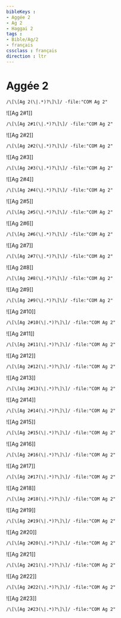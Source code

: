```yaml
---
bibleKeys : 
- Aggée 2
- Ag 2
- Haggai 2
tags : 
- Bible/Ag/2
- français
cssclass : français
direction : ltr
---
```


# Aggée 2

```query
/\[\[Ag 2(\|.*)?\]\]/ -file:"COM Ag 2"
```



![[Ag 2#1]]

```query
/\[\[Ag 2#1(\|.*)?\]\]/ -file:"COM Ag 2"
```

![[Ag 2#2]]

```query
/\[\[Ag 2#2(\|.*)?\]\]/ -file:"COM Ag 2"
```

![[Ag 2#3]]

```query
/\[\[Ag 2#3(\|.*)?\]\]/ -file:"COM Ag 2"
```

![[Ag 2#4]]

```query
/\[\[Ag 2#4(\|.*)?\]\]/ -file:"COM Ag 2"
```

![[Ag 2#5]]

```query
/\[\[Ag 2#5(\|.*)?\]\]/ -file:"COM Ag 2"
```

![[Ag 2#6]]

```query
/\[\[Ag 2#6(\|.*)?\]\]/ -file:"COM Ag 2"
```

![[Ag 2#7]]

```query
/\[\[Ag 2#7(\|.*)?\]\]/ -file:"COM Ag 2"
```

![[Ag 2#8]]

```query
/\[\[Ag 2#8(\|.*)?\]\]/ -file:"COM Ag 2"
```

![[Ag 2#9]]

```query
/\[\[Ag 2#9(\|.*)?\]\]/ -file:"COM Ag 2"
```

![[Ag 2#10]]

```query
/\[\[Ag 2#10(\|.*)?\]\]/ -file:"COM Ag 2"
```

![[Ag 2#11]]

```query
/\[\[Ag 2#11(\|.*)?\]\]/ -file:"COM Ag 2"
```

![[Ag 2#12]]

```query
/\[\[Ag 2#12(\|.*)?\]\]/ -file:"COM Ag 2"
```

![[Ag 2#13]]

```query
/\[\[Ag 2#13(\|.*)?\]\]/ -file:"COM Ag 2"
```

![[Ag 2#14]]

```query
/\[\[Ag 2#14(\|.*)?\]\]/ -file:"COM Ag 2"
```

![[Ag 2#15]]

```query
/\[\[Ag 2#15(\|.*)?\]\]/ -file:"COM Ag 2"
```

![[Ag 2#16]]

```query
/\[\[Ag 2#16(\|.*)?\]\]/ -file:"COM Ag 2"
```

![[Ag 2#17]]

```query
/\[\[Ag 2#17(\|.*)?\]\]/ -file:"COM Ag 2"
```

![[Ag 2#18]]

```query
/\[\[Ag 2#18(\|.*)?\]\]/ -file:"COM Ag 2"
```

![[Ag 2#19]]

```query
/\[\[Ag 2#19(\|.*)?\]\]/ -file:"COM Ag 2"
```

![[Ag 2#20]]

```query
/\[\[Ag 2#20(\|.*)?\]\]/ -file:"COM Ag 2"
```

![[Ag 2#21]]

```query
/\[\[Ag 2#21(\|.*)?\]\]/ -file:"COM Ag 2"
```

![[Ag 2#22]]

```query
/\[\[Ag 2#22(\|.*)?\]\]/ -file:"COM Ag 2"
```

![[Ag 2#23]]

```query
/\[\[Ag 2#23(\|.*)?\]\]/ -file:"COM Ag 2"
```

